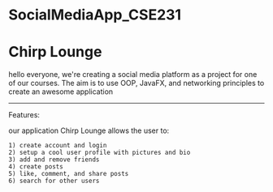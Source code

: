 # SocialMediaApp_CSE231
# Chirp Lounge

hello everyone, we're creating a social media platform as a project for one of our courses. 
The aim is to use OOP, JavaFX, and networking principles to create an awesome application
_________________________________________________________________________________________________________________________________________________________________________________________________________
Features:

our application Chirp Lounge allows the user to:

    1) create account and login
    2) setup a cool user profile with pictures and bio
    3) add and remove friends
    4) create posts
    5) like, comment, and share posts
    6) search for other users
